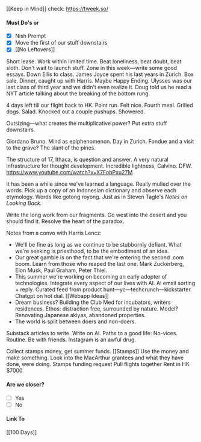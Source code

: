 [[Keep in Mind]]
check: https://tweek.so/
#### Must Do's or
- [x] Nish Prompt 
- [x] Move the first of our stuff downstairs
- [x] [[No Leftovers]]

Short lease. Work within limited time. Beat loneliness, beat doubt, beat sloth. Don't wait to launch stuff. Zone in this week—write some good essays. Down Ellis to class. James Joyce spent his last years in Zurich. Box sale. Dinner, caught up with Harris. Maybe Happy Ending. Ulysses was our last class of third year and we didn't even realize it. Doug told us he read a NYT article talking about the breaking of the bottom rung.

4 days left till our flight back to HK. Point run. Felt nice. Fourth meal. Grilled dogs. Salad. Knocked out a couple pushups. Showered.

Outsizing—what creates the multiplicative power?
Put extra stuff downstairs.

Giordano Bruno. Mind as epiphenomenon. 
Day in Zurich. Fondue and a visit to the grave?
The slant of the pines.

The structure of 17, Ithaca, is question and answer. A very natural infrastructure for thought development. Incredible lightness, Calvino. DFW.
https://www.youtube.com/watch?v=X7FobPxu27M

It has been a while since we've learned a language. Really mulled over the words. Pick up a copy of an Indonesian dictionary and observe each etymology. Words like gotong royong. Just as in Steven Tagle's *Notes on Looking Back.* 

Write the long work from our fragments.
Go west into the desert and you should find it.
Resolve the heart of the paradox.

Notes from a convo with Harris Lencz:
- We'll be fine as long as we continue to be stubbornly defiant. What we're seeking is priesthood, to be the embodiment of an idea. 
- Our great gamble is on the fact that we're entering the second .com boom. Learn from those who reaped the last one. Mark Zuckerberg, Elon Musk, Paul Graham, Peter Thiel.
- This summer we're working on becoming an early adopter of technologies. Integrate every aspect of our lives with AI. AI email sorting + reply. Curated feed from product hunt—yc—techcrunch—kickstarter. Chatgpt on hot dial. [[Webapp Ideas]]
- Dream business? Building the Club Med for incubators, writers residences. Ethos: distraction free, surrounded by nature. Model? Renovating Japanese akiyas, abandoned properties.
- The world is split between doers and non-doers.

Substack articles to write. 
Write on AI.
Paths to a good life:
No-vices. Routine. Be with friends.
Instagram is an awful drug.

Collect stamps money, get summer funds. [[Stamps]]
Use the money and make something.
Look into the MacArthur grantees and what they have done, were doing.
Stamps funding request
Pull flights together
Rent in HK
$7000
#### Are we closer?
- [ ] Yes
- [ ] No
#### Link To
[[100 Days]]